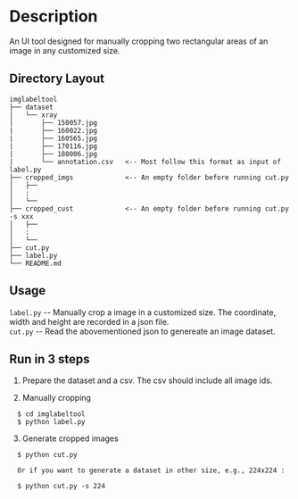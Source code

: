# Description
An UI tool designed for manually cropping two rectangular areas of an image in any customized size.

## Directory Layout
```
imglabeltool                 
├── dataset                     
│   └── xray                  
│       ├── 150057.jpg
|       ├── 160022.jpg
|       ├── 160565.jpg
|       ├── 170116.jpg
|       ├── 180006.jpg
|       └── annotation.csv   <-- Most follow this format as input of label.py
├── cropped_imgs             <-- An empty folder before running cut.py
│   ├──
│   :
│   └── 
├── cropped_cust             <-- An empty folder before running cut.py -s xxx
│   ├──
│   :
│   └── 
├── cut.py                
├── label.py                     
└── README.md
```

## Usage
```label.py``` -- Manually crop a image in a customized size. The coordinate, width and height are recorded in a json file.  
```cut.py```  -- Read the abovementioned json to genereate an image dataset.


## Run in 3 steps
1. Prepare the dataset and a csv. The csv should include all image ids.

2. Manually cropping
```
  $ cd imglabeltool
  $ python label.py
```
3. Generate cropped images
```
  $ python cut.py
```  
      Or if you want to generate a dataset in other size, e.g., 224x224 :

```
  $ python cut.py -s 224
```  
